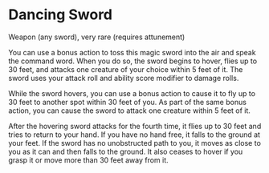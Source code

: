 # Dancing Sword 
Weapon (any sword), very rare (requires attunement) 

You can use a bonus action to toss this magic sword into the air and speak the command word. When you do so, the sword begins to hover, flies up to 30 feet, and attacks one creature of your choice within 5 feet of it. The sword uses your attack roll and ability score modifier to damage rolls.

While the sword hovers, you can use a bonus action to cause it to fly up to 30 feet to another spot within 30 feet of you. As part of the same bonus action, you can cause the sword to attack one creature within 5 feet of it.

After the hovering sword attacks for the fourth time, it flies up to 30 feet and tries to return to your hand. If you have no hand free, it falls to the ground at your feet. If the sword has no unobstructed path to you, it moves as close to you as it can and then falls to the ground. It also ceases to hover if you grasp it or move more than 30 feet away from it. 
